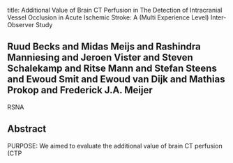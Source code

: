 title: Additional Value of Brain CT Perfusion in The Detection of Intracranial Vessel Occlusion in Acute Ischemic Stroke: A (Multi Experience Level) Inter-Observer Study

## Ruud Becks and Midas Meijs and Rashindra Manniesing and Jeroen Vister and Steven Schalekamp and Ritse Mann and Stefan Steens and Ewoud Smit and Ewoud van Dijk and Mathias Prokop and Frederick J.A. Meijer
RSNA


## Abstract
PURPOSE: We aimed to evaluate the additional value of brain CT perfusion (CTP

